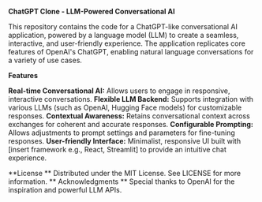 **ChatGPT Clone - LLM-Powered Conversational AI**

This repository contains the code for a ChatGPT-like conversational AI application, powered by a language model (LLM) to create a seamless, interactive, and user-friendly experience. The application replicates core features of OpenAI's ChatGPT, enabling natural language conversations for a variety of use cases.

**Features**

**Real-time Conversational AI:** Allows users to engage in responsive, interactive conversations.
**Flexible LLM Backend:** Supports integration with various LLMs (such as OpenAI, Hugging Face models) for customizable responses.
**Contextual Awareness:** Retains conversational context across exchanges for coherent and accurate responses.
**Configurable Prompting:** Allows adjustments to prompt settings and parameters for fine-tuning responses.
**User-friendly Interface:** Minimalist, responsive UI built with [insert framework e.g., React, Streamlit] to provide an intuitive chat experience.

**License
**
Distributed under the MIT License. See LICENSE for more information.
**
Acknowledgments
**
Special thanks to OpenAI for the inspiration and powerful LLM APIs.
